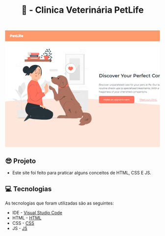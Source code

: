 <h1 align="center">🐩 - Clinica Veterinária PetLife</h1>

<br>

<p align="center">
  <a href="#">
    <img src="src\img\site-image.png" width="700">
  </a>
</p>

<h2>😎 Projeto </h2>

- Este site foi feito para praticar alguns conceitos de HTML, CSS E JS.<br>

<h2>💻 Tecnologias </h2>

As tecnologias que foram utilizadas são as seguintes: 

- IDE - <a href="https://code.visualstudio.com/">Visual Studio Code</a>
- HTML - <a href="https://developer.mozilla.org/pt-BR/docs/Web/HTML">HTML</a>
- CSS - <a href="https://developer.mozilla.org/pt-BR/docs/Web/CSS">CSS</a>
- JS - <a href="https://developer.mozilla.org/pt-BR/docs/Web/JavaScript">JS</a>
